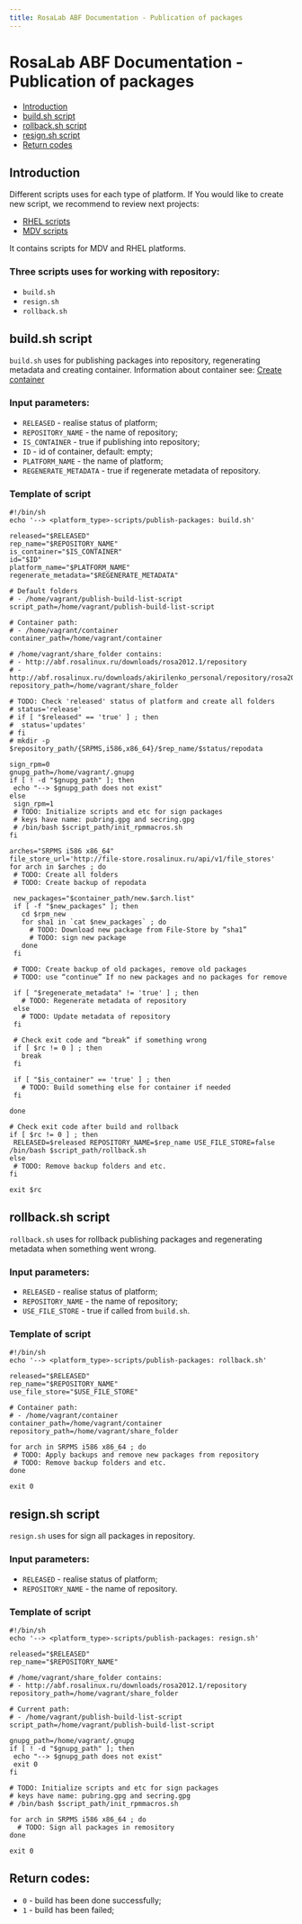 ```yaml
---
title: RosaLab ABF Documentation - Publication of packages
---
```


# RosaLab ABF Documentation - Publication of packages

* <a href="#introduction">Introduction</a>
* <a href="#buildsh-script">build.sh script</a>
* <a href="#rollbacksh-script">rollback.sh script</a>
* <a href="#resignsh-script">resign.sh script</a>
* <a href="#return-codes">Return codes</a>

## Introduction

Different scripts uses for each type of platform. If You would like to create new script, we recommend to review next projects:

* <a href="https://abf.rosalinux.ru/abf/rhel-scripts/tree/master/publish-packages">RHEL scripts</a>
* <a href="https://abf.rosalinux.ru/abf/mdv-scripts/tree/master/publish-packages">MDV scripts</a>

It contains scripts for MDV and RHEL platforms.

### Three scripts uses for working with repository:

  * `build.sh`
  * `resign.sh`
  * `rollback.sh`

## build.sh script

`build.sh` uses for publishing packages into repository, regenerating metadata and creating container.
Information about container see:
<a href="/abf/api/v1/build_lists/#create-container">Create container</a>


### Input parameters:

* `RELEASED` - realise status of platform;
* `REPOSITORY_NAME` - the name of repository;
* `IS_CONTAINER` - true if publishing into repository;
* `ID` - id of container, default: empty;
* `PLATFORM_NAME` - the name of platform;
* `REGENERATE_METADATA` - true if regenerate metadata of repository.

### Template of script

    #!/bin/sh
    echo '--> <platform_type>-scripts/publish-packages: build.sh'

    released="$RELEASED"
    rep_name="$REPOSITORY_NAME"
    is_container="$IS_CONTAINER"
    id="$ID"
    platform_name="$PLATFORM_NAME"
    regenerate_metadata="$REGENERATE_METADATA"

    # Default folders
    # - /home/vagrant/publish-build-list-script
    script_path=/home/vagrant/publish-build-list-script

    # Container path:
    # - /home/vagrant/container
    container_path=/home/vagrant/container

    # /home/vagrant/share_folder contains:
    # - http://abf.rosalinux.ru/downloads/rosa2012.1/repository
    # - http://abf.rosalinux.ru/downloads/akirilenko_personal/repository/rosa2012.1
    repository_path=/home/vagrant/share_folder

    # TODO: Check 'released' status of platform and create all folders
    # status='release'
    # if [ "$released" == 'true' ] ; then
    #  status='updates'
    # fi
    # mkdir -p $repository_path/{SRPMS,i586,x86_64}/$rep_name/$status/repodata

    sign_rpm=0
    gnupg_path=/home/vagrant/.gnupg
    if [ ! -d "$gnupg_path" ]; then
     echo "--> $gnupg_path does not exist"
    else
     sign_rpm=1
     # TODO: Initialize scripts and etc for sign packages
     # keys have name: pubring.gpg and secring.gpg
     # /bin/bash $script_path/init_rpmmacros.sh
    fi

    arches="SRPMS i586 x86_64"
    file_store_url='http://file-store.rosalinux.ru/api/v1/file_stores'
    for arch in $arches ; do
     # TODO: Create all folders
     # TODO: Create backup of repodata

     new_packages="$container_path/new.$arch.list"
     if [ -f "$new_packages" ]; then
       cd $rpm_new
       for sha1 in `cat $new_packages` ; do
         # TODO: Download new package from File-Store by “sha1”
         # TODO: sign new package
       done
     fi

     # TODO: Create backup of old packages, remove old packages
     # TODO: use “continue” If no new packages and no packages for remove

     if [ "$regenerate_metadata" != 'true' ] ; then
       # TODO: Regenerate metadata of repository
     else
       # TODO: Update metadata of repository
     fi

     # Check exit code and “break” if something wrong
     if [ $rc != 0 ] ; then
       break
     fi

     if [ "$is_container" == 'true' ] ; then
       # TODO: Build something else for container if needed
     fi

    done

    # Check exit code after build and rollback
    if [ $rc != 0 ] ; then
     RELEASED=$released REPOSITORY_NAME=$rep_name USE_FILE_STORE=false /bin/bash $script_path/rollback.sh
    else
     # TODO: Remove backup folders and etc.
    fi

    exit $rc

## rollback.sh script

`rollback.sh` uses for rollback publishing packages and regenerating metadata when something went wrong.

### Input parameters:

  * `RELEASED` - realise status of platform;
  * `REPOSITORY_NAME` - the name of repository;
  * `USE_FILE_STORE` - true if called from `build.sh`.


### Template of script

    #!/bin/sh
    echo '--> <platform_type>-scripts/publish-packages: rollback.sh'

    released="$RELEASED"
    rep_name="$REPOSITORY_NAME"
    use_file_store="$USE_FILE_STORE"

    # Container path:
    # - /home/vagrant/container
    container_path=/home/vagrant/container
    repository_path=/home/vagrant/share_folder

    for arch in SRPMS i586 x86_64 ; do
     # TODO: Apply backups and remove new packages from repository
     # TODO: Remove backup folders and etc.
    done

    exit 0

## resign.sh script

`resign.sh` uses for sign all packages in repository.

### Input parameters:

  * `RELEASED` - realise status of platform;
  * `REPOSITORY_NAME` - the name of repository.

### Template of script

    #!/bin/sh
    echo '--> <platform_type>-scripts/publish-packages: resign.sh'

    released="$RELEASED"
    rep_name="$REPOSITORY_NAME"

    # /home/vagrant/share_folder contains:
    # - http://abf.rosalinux.ru/downloads/rosa2012.1/repository
    repository_path=/home/vagrant/share_folder

    # Current path:
    # - /home/vagrant/publish-build-list-script
    script_path=/home/vagrant/publish-build-list-script

    gnupg_path=/home/vagrant/.gnupg
    if [ ! -d "$gnupg_path" ]; then
     echo "--> $gnupg_path does not exist"
     exit 0
    fi

    # TODO: Initialize scripts and etc for sign packages
    # keys have name: pubring.gpg and secring.gpg
    # /bin/bash $script_path/init_rpmmacros.sh

    for arch in SRPMS i586 x86_64 ; do
      # TODO: Sign all packages in remository
    done

    exit 0


## Return codes:

  * `0` - build has been done successfully;
  * `1` - build has been failed;